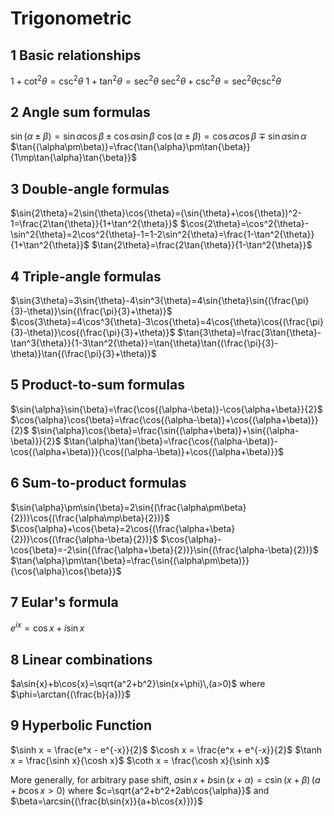 # Trigonometric

## 1 Basic relationships
$1+\cot^2{\theta}=\csc^2{\theta}$
$1+\tan^2{\theta}=\sec^2{\theta}$
$\sec^2{\theta}+\csc^2{\theta}=\sec^2{\theta}\csc^2{\theta}$

## 2 Angle sum formulas
$\sin{(\alpha\pm\beta)}=\sin{\alpha}\cos{\beta}\pm\cos{\alpha}\sin{\beta}$
$\cos{(\alpha\pm\beta)}=\cos{\alpha}\cos{\beta}\mp\sin{\alpha}\sin{\alpha}$
$\tan{(\alpha\pm\beta)}=\frac{\tan{\alpha}\pm\tan{\beta}}{1\mp\tan{\alpha}\tan{\beta}}$

## 3 Double-angle formulas
$\sin{2\theta}=2\sin{\theta}\cos{\theta}=(\sin{\theta}+\cos{\theta})^2-1=\frac{2\tan{\theta}}{1+\tan^2{\theta}}$
$\cos{2\theta}=\cos^2{\theta}-\sin^2{\theta}=2\cos^2{\theta}-1=1-2\sin^2{\theta}=\frac{1-\tan^2{\theta}}{1+\tan^2{\theta}}$
$\tan{2\theta}=\frac{2\tan{\theta}}{1-\tan^2{\theta}}$

## 4 Triple-angle formulas
$\sin{3\theta}=3\sin{\theta}-4\sin^3{\theta}=4\sin{\theta}\sin{(\frac{\pi}{3}-\theta)}\sin{(\frac{\pi}{3}+\theta)}$
$\cos{3\theta}=4\cos^3{\theta}-3\cos{\theta}=4\cos{\theta}\cos{(\frac{\pi}{3}-\theta)}\cos{(\frac{\pi}{3}+\theta)}$
$\tan{3\theta}=\frac{3\tan{\theta}-\tan^3{\theta}}{1-3\tan^2{\theta}}=\tan{\theta}\tan{(\frac{\pi}{3}-\theta)}\tan{(\frac{\pi}{3}+\theta)}$

## 5 Product-to-sum formulas
$\sin{\alpha}\sin{\beta}=\frac{\cos{(\alpha-\beta)}-\cos{\alpha+\beta}}{2}$
$\cos{\alpha}\cos{\beta}=\frac{\cos{(\alpha-\beta)}+\cos{(\alpha+\beta)}}{2}$
$\sin{\alpha}\cos{\beta}=\frac{\sin{(\alpha+\beta)}+\sin{(\alpha-\beta)}}{2}$
$\tan{\alpha}\tan{\beta}=\frac{\cos{(\alpha-\beta)}-\cos{(\alpha+\beta)}}{\cos{(\alpha-\beta)}+\cos{(\alpha+\beta)}}$

## 6 Sum-to-product formulas
$\sin{\alpha}\pm\sin{\beta}=2\sin{(\frac{\alpha\pm\beta}{2})}\cos{(\frac{\alpha\mp\beta}{2})}$
$\cos{\alpha}+\cos{\beta}=2\cos{(\frac{\alpha+\beta}{2})}\cos{(\frac{\alpha-\beta}{2})}$
$\cos{\alpha}-\cos{\beta}=-2\sin{(\frac{\alpha+\beta}{2})}\sin{(\frac{\alpha-\beta}{2})}$
$\tan{\alpha}\pm\tan{\beta}=\frac{\sin{(\alpha\pm\beta)}}{\cos{\alpha}\cos{\beta}}$

## 7 Eular's formula
$e^{ix}=\cos{x}+i\sin{x}$

## 8 Linear combinations
$a\sin{x}+b\cos{x}=\sqrt{a^2+b^2}\sin(x+\phi)\,(a>0)$
where $\phi=\arctan{(\frac{b}{a})}$

## 9 Hyperbolic Function

$\sinh x = \frac{e^x - e^{-x}}{2}$
$\cosh x = \frac{e^x + e^{-x}}{2}$
$\tanh x = \frac{\sinh x}{\cosh x}$
$\coth x = \frac{\cosh x}{\sinh x}$

More generally, for arbitrary pase shift,
$a\sin{x}+b\sin{(x+\alpha)}=c\sin{(x+\beta)}\,(a+b\cos{x}>0)$
where $c=\sqrt{a^2+b^2+2ab\cos{\alpha}}$ and $\beta=\arcsin{(\frac{b\sin{x}}{a+b\cos{x}})}$
